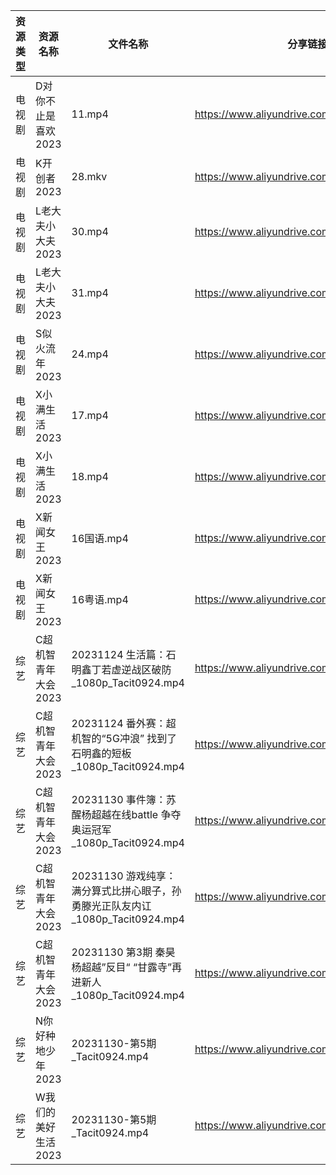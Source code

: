 | 资源类型 | 资源名称         | 文件名称                                                  | 分享链接                                      | 更新时间                |
| ---- | ------------ | ----------------------------------------------------- | ----------------------------------------- | ------------------- |
| 电视剧  | D对你不止是喜欢2023 | 11.mp4                                                | https://www.aliyundrive.com/s/MqQcSAv6wY1 | 2023-12-01 00:05:04 |
| 电视剧  | K开创者2023     | 28.mkv                                                | https://www.aliyundrive.com/s/N2CmALY5X1B | 2023-12-01 00:05:12 |
| 电视剧  | L老大夫小大夫2023  | 30.mp4                                                | https://www.aliyundrive.com/s/GWSE766C2nF | 2023-12-01 00:05:15 |
| 电视剧  | L老大夫小大夫2023  | 31.mp4                                                | https://www.aliyundrive.com/s/GWSE766C2nF | 2023-12-01 00:05:15 |
| 电视剧  | S似火流年2023    | 24.mp4                                                | https://www.aliyundrive.com/s/UKFtN7MHpX6 | 2023-12-01 00:05:21 |
| 电视剧  | X小满生活2023    | 17.mp4                                                | https://www.aliyundrive.com/s/1NqSyazx3ao | 2023-12-01 00:05:25 |
| 电视剧  | X小满生活2023    | 18.mp4                                                | https://www.aliyundrive.com/s/1NqSyazx3ao | 2023-12-01 00:05:25 |
| 电视剧  | X新闻女王2023    | 16国语.mp4                                              | https://www.aliyundrive.com/s/pQso7VmMDJg | 2023-12-01 00:05:28 |
| 电视剧  | X新闻女王2023    | 16粤语.mp4                                              | https://www.aliyundrive.com/s/pQso7VmMDJg | 2023-12-01 00:05:28 |
| 综艺   | C超机智青年大会2023 | 20231124 生活篇：石明鑫丁若虚逆战区破防_1080p_Tacit0924.mp4          | https://www.aliyundrive.com/s/Qnyp1qPWM7Q | 2023-12-01 00:05:40 |
| 综艺   | C超机智青年大会2023 | 20231124 番外赛：超机智的“5G冲浪” 找到了石明鑫的短板_1080p_Tacit0924.mp4 | https://www.aliyundrive.com/s/Qnyp1qPWM7Q | 2023-12-01 00:05:40 |
| 综艺   | C超机智青年大会2023 | 20231130 事件簿：苏醒杨超越在线battle 争夺奥运冠军_1080p_Tacit0924.mp4 | https://www.aliyundrive.com/s/Qnyp1qPWM7Q | 2023-12-01 00:05:40 |
| 综艺   | C超机智青年大会2023 | 20231130 游戏纯享：满分算式比拼心眼子，孙勇滕光正队友内讧_1080p_Tacit0924.mp4 | https://www.aliyundrive.com/s/Qnyp1qPWM7Q | 2023-12-01 00:05:39 |
| 综艺   | C超机智青年大会2023 | 20231130 第3期 秦昊杨超越”反目“ “甘露寺”再进新人_1080p_Tacit0924.mp4  | https://www.aliyundrive.com/s/Qnyp1qPWM7Q | 2023-12-01 00:05:39 |
| 综艺   | N你好种地少年2023  | 20231130-第5期_Tacit0924.mp4                            | https://www.aliyundrive.com/s/ji6gfxstYFe | 2023-12-01 00:05:59 |
| 综艺   | W我们的美好生活2023 | 20231130-第5期_Tacit0924.mp4                            | https://www.aliyundrive.com/s/zAXrGigJxgY | 2023-12-01 00:06:10 |
